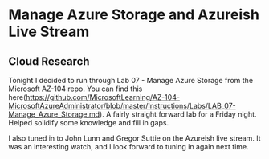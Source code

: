 <!-- This is a template you can use for quick progress days. It removes a lot of the steps we encourage you to share in the longer template 000-DAY-ARTICLE-LONG-TEMPLATE.MD-->

# Manage Azure Storage and Azureish Live Stream

## Cloud Research

Tonight I decided to run through Lab 07 - Manage Azure Storage from the Microsoft AZ-104 repo. You can find this here(https://github.com/MicrosoftLearning/AZ-104-MicrosoftAzureAdministrator/blob/master/Instructions/Labs/LAB_07-Manage_Azure_Storage.md). A fairly straight forward lab for a Friday night. Helped solidify some knowledge and fill in gaps.

I also tuned in to John Lunn and Gregor Suttie on the Azureish live stream. It was an interesting watch, and I look forward to tuning in again next time. 
